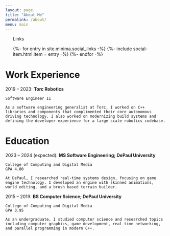 ```yaml
---
layout: page
title: "About Me"
permalink: /about/
menu: main
---
```


<div class="social-links">
  <ul class="social-media-list">
    Links
  </ul>
  <ul class="social-media-list">
    {%- for entry in site.minima.social_links -%}
      {%- include social-item.html item = entry -%}
    {%- endfor -%}
  </ul>
</div>

# Work Experience

2019 – 2023: **Torc Robotics**	
	
    Software Engineer II

    As a software engineering generalist at Torc, I worked on C++ libraries and components that complimented their core autonomous driving technology. I also worked on modernizing build systems and defining the developer experience for a large scale robotics codebase.

# Education

2023 – 2024 (expected): **MS Software Engineering; DePaul University**
	
    College of Computing and Digital Media				
    GPA 4.00

    At DePaul, I researched real-time systems design, focusing on game engine technology. I developed an engine with skinned animations, world editing, and a brush based terrain builder.

2015 – 2019: **BS Computer Science; DePaul University**	
	
    College of Computing and Digital Media
    GPA 3.95

    As an undergraduate, I studied computer science and researched topics including computer graphics, game development, real-time networking, and parallel programming in modern C++.


    


